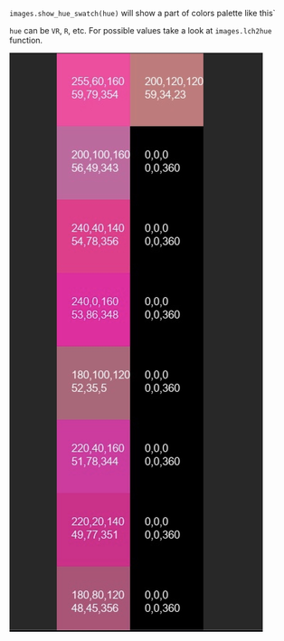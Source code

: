 `images.show_hue_swatch(hue)` will show a part of colors palette like this`

`hue` can be `VR`, `R`, etc. For possible values take a look at `images.lch2hue` function.

![Screenshot](docs/hue_color_swatch_example.jpg)
